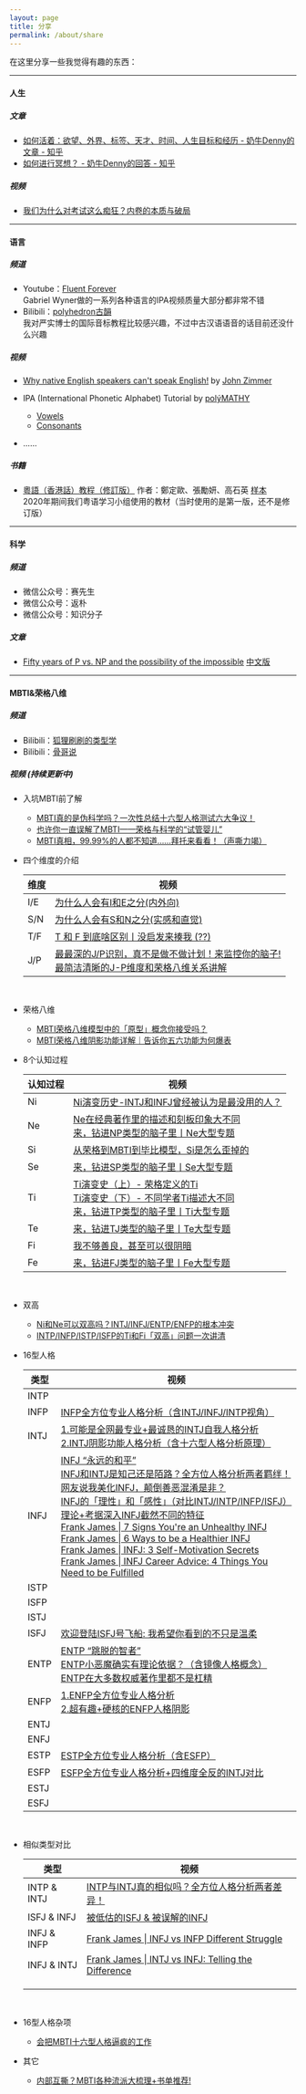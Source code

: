 ```yaml
---
layout: page
title: 分享
permalink: /about/share
---
```


在这里分享一些我觉得有趣的东西：

---

#### 人生

##### 文章

- [如何活着：欲望、外界、标签、天才、时间、人生目标和经历 - 奶牛Denny的文章 - 知乎](https://zhuanlan.zhihu.com/p/19698994)
- [如何进行冥想？ - 奶牛Denny的回答 - 知乎](https://www.zhihu.com/question/20684757/answer/543468752)

##### 视频

- [我们为什么对考试这么痴狂？内卷的本质与破局](https://www.bilibili.com/video/BV1Gi421i7mJ)

---

#### 语言

##### 频道

- Youtube：[Fluent Forever](https://www.youtube.com/@FluentForeverApp)<br/>Gabriel Wyner做的一系列各种语言的IPA视频质量大部分都非常不错
- Bilibili：[polyhedron古韻](https://space.bilibili.com/3957493)<br/>
  我对严实博士的国际音标教程比较感兴趣，不过中古汉语语音的话目前还没什么兴趣

##### 视频

- [Why native English speakers can't speak English!](https://youtu.be/Dt1VU_oyjcw?feature=shared) by [John Zimmer](https://www.youtube.com/@JohnZimmer-MannerofSpeaking)
- IPA (International Phonetic Alphabet) Tutorial by [polýMATHY](https://www.youtube.com/@polyMATHY_Luke)
  - [Vowels](https://youtu.be/tpR5GdKXpGc)
  - [Consonants](https://youtu.be/olM1mm66YPw)


- ……

##### 书籍

- [粵語（香港話）教程（修訂版）](https://www.jointpublishing.com/publishing/catalogue/chinese-learning/cantonese-learning/9789620447990.aspx) 作者：鄭定歐、張勵妍、高石英 [样本](https://www.jointpublishing.com/JointPublishing2013/media/Joint-Publishing/Publishing/1_Book/2014/201404/粵語(香港話)教程i-13.pdf?ext=.pdf)<br/>2020年期间我们粤语学习小组使用的教材（当时使用的是第一版，还不是修订版）

---

#### 科学

##### 频道

- 微信公众号：赛先生
- 微信公众号：返朴
- 微信公众号：知识分子

##### 文章

- [Fifty years of P vs. NP and the possibility of the impossible](https://dl.acm.org/doi/abs/10.1145/3460351) [中文版](https://mp.weixin.qq.com/s/GMvRb9pI1gFGYWEG5xcxyw)

---
#### MBTI&荣格八维

##### 频道

- Bilibili：[狐狸刷刷的类型学](https://space.bilibili.com/1869592347)
- Bilibili：[骨哥说](https://space.bilibili.com/1512455827)

##### 视频 (持续更新中)

- 入坑MBTI前了解
  - [MBTI真的是伪科学吗？一次性总结十六型人格测试六大争议！](https://www.bilibili.com/video/BV1EZ4y117ju)
  - [也许你一直误解了MBTI——荣格与科学的“试管婴儿”](https://www.bilibili.com/video/BV1kR4y1C7zo)
  - [MBTI真相，99.99%的人都不知道……拜托来看看！（声嘶力竭）](https://www.bilibili.com/video/BV1jB4y1U7B4)
  
- 四个维度的介绍

  | 维度 | 视频                                                         |
  | ---- | ------------------------------------------------------------ |
  | I/E  | [为什么人会有I和E之分(内外向)](https://www.bilibili.com/video/BV1gY4y1G7HS/) |
  | S/N  | [为什么人会有S和N之分(实感和直觉)](https://www.bilibili.com/video/BV1St4y1H7bm/) |
  | T/F  | [T 和 F 到底啥区别丨没启发来揍我 (??)](https://www.bilibili.com/video/BV1Ur4y1u77B) |
  | J/P  | [最最深的J/P识别，真不是做不做计划！来监控你的脑子!](https://www.bilibili.com/video/BV18t4y1t7L2)<br />[最简洁清晰的J-P维度和荣格八维关系讲解](https://www.bilibili.com/video/BV1Le4y187tT) |

  <br/>

- 荣格八维

  - [MBTI荣格八维模型中的「原型」概念你接受吗？](https://www.bilibili.com/video/BV1G841177h8)
  - [MBTI荣格八维阴影功能详解｜告诉你五六功能为何爆表](https://www.bilibili.com/video/BV1z84y1C7i6)
  
- 8个认知过程

  | 认知过程 | 视频                                                         |
  | -------- | ------------------------------------------------------------ |
  | Ni       | [Ni演变历史-INTJ和INFJ曾经被认为是最没用的人？](https://www.bilibili.com/video/BV1uD421N7L9) |
  | Ne       | [Ne在经典著作里的描述和刻板印象大不同](https://www.bilibili.com/video/BV1KZ421u7wd)<br />[来，钻进NP类型的脑子里丨Ne大型专题](https://www.bilibili.com/video/BV1mW4y1x7Ef) |
  | Si       | [从荣格到MBTI到毕比模型，Si是怎么歪掉的](https://www.bilibili.com/video/BV1yH4y1N7HF) |
  | Se       | [来，钻进SP类型的脑子里丨Se大型专题](https://www.bilibili.com/video/BV1Rg411i7mk) |
  | Ti       | [Ti演变史（上）- 荣格定义的Ti](https://www.bilibili.com/video/BV1Yf421D7JS)<br />[Ti演变史（下）- 不同学者Ti描述大不同](https://www.bilibili.com/video/BV1Wb421p7Co)<br />[来，钻进TP类型的脑子里丨Ti大型专题](https://www.bilibili.com/video/BV1zj411M73T) |
  | Te       | [来，钻进TJ类型的脑子里丨Te大型专题](https://www.bilibili.com/video/BV1vo4y1K7VW) |
  | Fi       | [我不够善良，甚至可以很阴暗](https://www.bilibili.com/video/BV1Kb421q7NR) |
  | Fe       | [来，钻进FJ类型的脑子里丨Fe大型专题](https://www.bilibili.com/video/BV16T411n7sW) |

  <br/>

- 双高

  - [Ni和Ne可以双高吗？INTJ/INFJ/ENTP/ENFP的根本冲突](https://www.bilibili.com/video/BV1GV4y167zu)
  - [INTP/INFP/ISTP/ISFP的Ti和Fi「双高」问题一次讲清](INTP/INFP/ISTP/ISFP的Ti和Fi「双高」问题一次讲清)

- 16型人格

  | 类型 | 视频                                                         |
  | ---- | ------------------------------------------------------------ |
  | INTP |                                                              |
  | INFP | [INFP全方位专业人格分析（含INTJ/INFJ/INTP视角）](https://www.bilibili.com/video/BV1CZ4y1a7hN) |
  | INTJ | [1.可能是全网最专业+最诚恳的INTJ自我人格分析](https://www.bilibili.com/video/BV1Qv4y1w7qK)<br />[2.INTJ阴影功能人格分析（含十六型人格分析原理）](https://www.bilibili.com/video/BV1ev4y1372K) |
  | INFJ | [INFJ “永远的和平”](https://www.bilibili.com/video/BV1Wb4y1s7Lm)<br />[INFJ和INTJ是知己还是陌路？全方位人格分析两者羁绊！](https://www.bilibili.com/video/BV16Z4y1v7Wk)<br />[网友说我美化INFJ，颠倒善恶混淆是非？](https://www.bilibili.com/video/BV1r24y1y7NU)<br />[INFJ的「理性」和「感性」（对比INTJ/INTP/INFP/ISFJ）](https://www.bilibili.com/video/BV1AN411z7rq)<br />[理论+考据深入INFJ截然不同的特征](https://www.bilibili.com/video/BV1QN4y1H727)<br />[Frank James \| 7 Signs You're an Unhealthy INFJ<br />](https://www.bilibili.com/video/BV13Q4y167SX)[Frank James \| 6 Ways to be a Healthier INFJ](https://www.bilibili.com/video/BV12f4y1w7r1)<br />[Frank James \| INFJ: 3 Self-Motivation Secrets](https://www.bilibili.com/video/BV1e44y1e7ej)<br />[Frank James \| INFJ Career Advice: 4 Things You Need to be Fulfilled](https://youtu.be/zgxN6GaiGbE?feature=shared) |
  | ISTP |                                                              |
  | ISFP |                                                              |
  | ISTJ |                                                              |
  | ISFJ | [欢迎登陆ISFJ号飞船: 我希望你看到的不只是温柔](https://www.bilibili.com/video/BV1hh4y1472t) |
  | ENTP | [ENTP “跳脱的智者”](https://www.bilibili.com/video/BV1aB4y117L1)<br />[ENTP小恶魔确实有理论依据？（含镜像人格概念）](https://www.bilibili.com/video/BV1w24y1D7Yq)<br />[ENTP在大多数权威著作里都不是杠精](https://www.bilibili.com/video/BV1Pc411v7B2) |
  | ENFP | [1.ENFP全方位专业人格分析](https://www.bilibili.com/video/BV1Xe4y1d7vp)<br />[2.超有趣+硬核的ENFP人格阴影](https://www.bilibili.com/video/BV1Rd4y1g7Mq) |
  | ENTJ |                                                              |
  | ENFJ |                                                              |
  | ESTP | [ESTP全方位专业人格分析（含ESFP）](https://www.bilibili.com/video/BV1Vj41187Kx) |
  | ESFP | [ESFP全方位专业人格分析+四维度全反的INTJ对比](https://www.bilibili.com/video/BV1NG41147mH) |
  | ESTJ |                                                              |
  | ESFJ |                                                              |

  <br/>

- 相似类型对比

  | 类型        | 视频                                                         |
  | ----------- | ------------------------------------------------------------ |
  | INTP & INTJ | [INTP与INTJ真的相似吗？全方位人格分析两者差异！](https://www.bilibili.com/video/BV1Ur4y1g7rU) |
  | ISFJ & INFJ | [被低估的ISFJ & 被误解的INFJ](https://www.bilibili.com/video/BV1ev4y1R7kM) |
  | INFJ & INFP | [Frank James \| INFJ vs INFP Different Struggle](https://www.bilibili.com/video/BV1di4y1C7jt) |
  | INFJ & INTJ | [Frank James \| INTJ vs INFJ: Telling the Difference](https://www.bilibili.com/video/BV1tJ411c7jM) |
  |             |                                                              |
  |             |                                                              |
  |             |                                                              |

  <br/>

- 16型人格杂项

  - [会把MBTI十六型人格逼疯的工作](https://www.bilibili.com/video/BV1M14y1V71F)

- 其它

  - [内部互撕？MBTI各种流派大梳理+书单推荐!](https://www.bilibili.com/video/BV1Ye4y1t75b)
